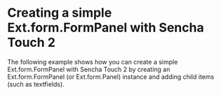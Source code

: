 # Creating a simple Ext.form.FormPanel with Sencha Touch 2 #

The following example shows how you can create a simple Ext.form.FormPanel with Sencha Touch 2 by creating an Ext.form.FormPanel (or Ext.form.Panel) instance and adding child items (such as textfields).
